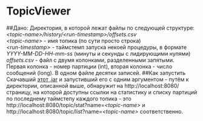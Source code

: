 # TopicViewer
##Дано:
Директория, в которой лежат файлы по следующей структуре: _\<topic-name\>/history/\<run-timestamp\>/offsets.csv_<br/>
_\<topic-name\>_ - имя топика (по сути просто строка) <br/>
_\<run-timestamp\>_ - таймстемп запуска некоей процедуры, в формате _YYYY-MM-DD-HH-mm-ss_ (минуты и секунды с лидирующими нулями)<br/>
_offsets.csv_ - файл с двумя колонками, разделенными запятыми.<br/>
Первая колонка - номер партиции (int), вторая колонка - число сообщений (long). В одном файле десятки записей.
##Как запустить
Скачавший <a href="https://github.com/shtykh/TopicViewer/releases/download/1.1/topic-viewer-1.1.jar">этот .jar</a> и запустивший его с одним аргументом - путём к директории, описанной выше, обнаружит на http://localhost:8080/ страницу, на которой доступны ссылки на статистику и списку партиций по последнему таймстепу каждого топика - это 
http://localhost:8080/topic/stat?name=_\<topic-name\>_ и http://localhost:8080/topic/list?name=_\<topic-name\>_ соответственно.
